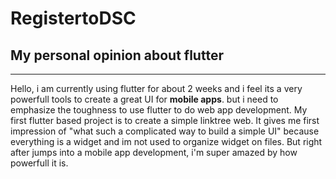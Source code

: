 # RegistertoDSC
<h2>My personal opinion about flutter</h2>
<hr>
<p>Hello, i am currently using flutter for about 2 weeks and i feel its a very powerfull tools to
  create a great UI for <b>mobile apps</b>. but i need to emphasize the toughness to use flutter to
  do web app development. My first flutter based project is to create a simple linktree web. It gives
  me first impression of "what such a complicated way to build a simple UI" because everything is a
  widget and im not used to organize widget on files. But right after jumps into a mobile app development,
  i'm super amazed by how powerfull it is.</p>

